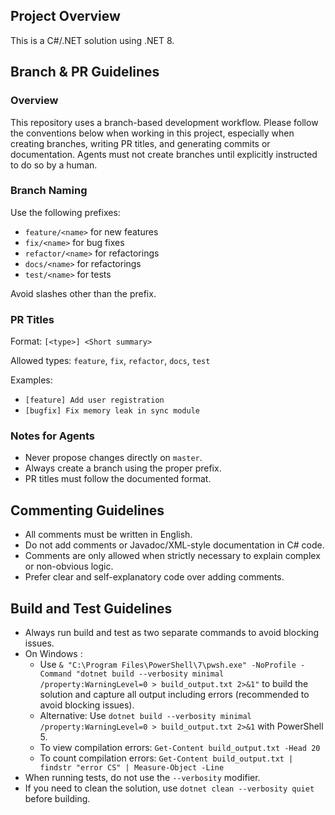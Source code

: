 ## Project Overview

This is a C#/.NET solution using .NET 8.

## Branch & PR Guidelines

### Overview
This repository uses a branch-based development workflow. Please follow the conventions below when working in this project, especially when creating branches, writing PR titles, and generating commits or documentation.
Agents must not create branches until explicitly instructed to do so by a human.

### Branch Naming
Use the following prefixes:
- `feature/<name>` for new features
- `fix/<name>` for bug fixes
- `refactor/<name>` for refactorings
- `docs/<name>` for refactorings
- `test/<name>` for tests

Avoid slashes other than the prefix.

### PR Titles
Format:
`[<type>] <Short summary>`

Allowed types: `feature`, `fix`, `refactor`, `docs`, `test`

Examples:
- `[feature] Add user registration`
- `[bugfix] Fix memory leak in sync module`

### Notes for Agents
- Never propose changes directly on `master`.
- Always create a branch using the proper prefix.
- PR titles must follow the documented format.

## Commenting Guidelines
- All comments must be written in English.
- Do not add comments or Javadoc/XML-style documentation in C# code.
- Comments are only allowed when strictly necessary to explain complex or non-obvious logic.
- Prefer clear and self-explanatory code over adding comments.

## Build and Test Guidelines
- Always run build and test as two separate commands to avoid blocking issues.
- On Windows :
  - Use `& "C:\Program Files\PowerShell\7\pwsh.exe" -NoProfile -Command "dotnet build --verbosity minimal /property:WarningLevel=0 > build_output.txt 2>&1"` to build the solution and capture all output including errors (recommended to avoid blocking issues).
  - Alternative: Use `dotnet build --verbosity minimal /property:WarningLevel=0 > build_output.txt 2>&1` with PowerShell 5.
  - To view compilation errors: `Get-Content build_output.txt -Head 20`
  - To count compilation errors: `Get-Content build_output.txt | findstr "error CS" | Measure-Object -Line`
- When running tests, do not use the `--verbosity` modifier.
- If you need to clean the solution, use `dotnet clean --verbosity quiet` before building.